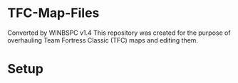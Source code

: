 # TFC-Map-Files
Converted by WINBSPC v1.4
This repository was created for the purpose of overhauling Team Fortress Classic (TFC) maps and editing them.




# Setup
